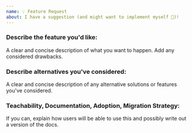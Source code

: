 ```yaml
---
name: 💡 Feature Request
about: I have a suggestion (and might want to implement myself 🙂)!
---
```


<!--

Vote on feature requests by adding a 👍. This helps maintainers prioritize what
to work on.

* Please fill out this template with all the relevant information so we can
  understand what's going on and fix the issue. We appreciate bugs filed and PRs
  submitted!

* If you're issue is regarding one of the query APIs (`getByText`
  `getByLabelText`, etc), then please file it on the `dom-testing-library`
  repository instead. If you file it here it will be closed. Thanks :)

* Please make sure that you are familiar with and follow the Code of Conduct for
  this project (found in the CODE_OF_CONDUCT.md file).

We'll probably ask you to submit the fix (after giving some direction). If
you've never done that before, that's great! Check this free short video
tutorial to learn how: http://kcd.im/pull-request

-->

### Describe the feature you'd like:

A clear and concise description of what you want to happen. Add any considered
drawbacks.

### Describe alternatives you've considered:

A clear and concise description of any alternative solutions or features you've
considered.

### Teachability, Documentation, Adoption, Migration Strategy:

If you can, explain how users will be able to use this and possibly write out a
version of the docs.
